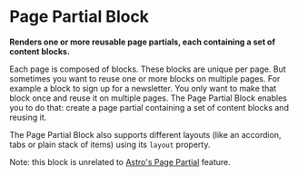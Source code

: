 # Page Partial Block

**Renders one or more reusable page partials, each containing a set of content blocks.**

Each page is composed of blocks. These blocks are unique per page. But sometimes you want to reuse one or more blocks on multiple pages. For example a block to sign up for a newsletter. You only want to make that block once and reuse it on multiple pages. The Page Partial Block enables you to do that: create a page partial containing a set of content blocks and reusing it.

The Page Partial Block also supports different layouts (like an accordion, tabs or plain stack of items) using its `layout` property.

Note: this block is unrelated to [Astro's Page Partial](https://docs.astro.build/en/core-concepts/astro-pages/#page-partials) feature.

